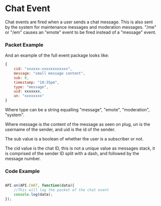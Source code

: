 # Chat Event

Chat events are fired when a user sends a chat message. This is also sent by the system for maintenance messages and
moderation messages. "/me" or "/em" causes an "emote" event to be fired instead of a "message" event.

### Packet Example

And an example of the full event package looks like:

```js
{
    cid: "xxxxxx-xxxxxxxxxxxx",
    message: "small message content",
    sub: 0,
    timestamp: "10:35pm",
    type: "message",
    uid: xxxxxxx,
    un: "xxxxxxxx"
}
```

Where type can be a string equalling "message", "emote", "moderation", "system".

Where message is the content of the message as seen on plug, un is the username of the sender, and uid is the id of
the sender.

The sub value is a boolean of whether the user is a subscriber or not.

The cid value is the chat ID, this is not a unique value as messages stack, it is comprised of the sender ID split with 
a dash, and followed by the message number.

### Code Example

```js

API.on(API.CHAT, function(data){
    //This will log the packet of the chat event
    console.log(data);
});

```
